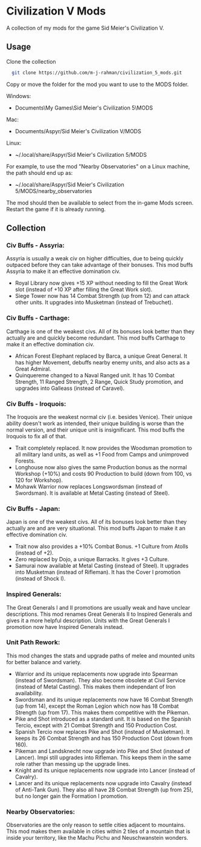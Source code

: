 
# Civilization V Mods

A collection of my mods for the game Sid Meier's Civilization V.

## Usage

Clone the collection

```bash
  git clone https://github.com/m-j-rahman/civilization_5_mods.git
```

Copy or move the folder for the mod you want to use to the MODS folder.

Windows: 

* Documents\My Games\Sid Meier's Civilization 5\MODS

Mac:

* Documents/Aspyr/Sid Meier's Civilization V/MODS

Linux:

* ~/.local/share/Aspyr/Sid Meier's Civilization 5/MODS

For example, to use the mod "Nearby Observatories" on a Linux machine, the path should end up as:  
* ~/.local/share/Aspyr/Sid Meier's Civilization 5/MODS/nearby_observatories

The mod should then be available to select from the in-game Mods screen.  
Restart the game if it is already running.  

## Collection

### Civ Buffs - Assyria:
Assyria is usually a weak civ on higher difficulties, due to being quickly outpaced before they can take advantage of their bonuses. This mod buffs Assyria to make it an effective domination civ.
* Royal Library now gives +15 XP without needing to fill the Great Work slot (instead of +10 XP after filling the Great Work slot).
* Siege Tower now has 14 Combat Strength (up from 12) and can attack other units. It upgrades into Musketman (instead of Trebuchet).

### Civ Buffs - Carthage:
Carthage is one of the weakest civs. All of its bonuses look better than they actually are and quickly become redundant. This mod buffs Carthage to make it an effective domination civ.
* African Forest Elephant replaced by Barca, a unique Great General. It has higher Movement, debuffs nearby enemy units, and also acts as a Great Admiral.
* Quinquereme changed to a Naval Ranged unit. It has 10 Combat Strength, 11 Ranged Strength, 2 Range, Quick Study promotion, and upgrades into Galleass (instead of Caravel).

### Civ Buffs - Iroquois:
The Iroquois are the weakest normal civ (i.e. besides Venice). Their unique ability doesn't work as intended, their unique building is worse than the normal version, and their unique unit is insignificant. This mod buffs the Iroquois to fix all of that.
* Trait completely replaced. It now provides the Woodsman promotion to all military land units, as well as +1 Food from Camps and unimproved Forests.
* Longhouse now also gives the same Production bonus as the normal Workshop (+10%) and costs 90 Production to build (down from 100, vs 120 for Workshop).
* Mohawk Warrior now replaces Longswordsman (instead of Swordsman). It is available at Metal Casting (instead of Steel).

### Civ Buffs - Japan:
Japan is one of the weakest civs. All of its bonuses look better than they actually are and are very situational. This mod buffs Japan to make it an effective domination civ.
* Trait now also provides a +10% Combat Bonus. +1 Culture from Atolls (instead of +2).
* Zero replaced by Dojo, a unique Barracks. It gives +3 Culture.
* Samurai now available at Metal Casting (instead of Steel). It upgrades into Musketman (instead of Rifleman). It has the Cover I promotion (instead of Shock I).

### Inspired Generals:
The Great Generals I and II promotions are usually weak and have unclear descriptions. This mod renames Great Generals II to Inspired Generals and gives it a more helpful description. Units with the Great Generals I promotion now have Inspired Generals instead.

### Unit Path Rework:
This mod changes the stats and upgrade paths of melee and mounted units for better balance and variety.
* Warrior and its unique replacements now upgrade into Spearman (instead of Swordsman). They also become obsolete at Civil Service (instead of Metal Casting). This makes them independant of Iron availability.
* Swordsman and its unique replacements now have 16 Combat Strength (up from 14), except the Roman Legion which now has 18 Combat Strength (up from 17). This makes them competitive with the Pikeman.
* Pike and Shot introduced as a standard unit. It is based on the Spanish Tercio, except with 21 Combat Strength and 150 Production Cost.
* Spanish Tercio now replaces Pike and Shot (instead of Musketman). It keeps its 26 Combat Strength and has 150 Production Cost (down from 160).
* Pikeman and Landsknecht now upgrade into Pike and Shot (instead of Lancer). Impi still upgrades into Rifleman. This keeps them in the same role rather than messing up the upgrade lines.
* Knight and its unique replacements now upgrade into Lancer (instead of Cavalry).
* Lancer and its unique replacements now upgrade into Cavalry (instead of Anti-Tank Gun). They also all have 28 Combat Strength (up from 25), but no longer gain the Formation I promotion.

### Nearby Observatories:
Observatories are the only reason to settle cities adjacent to mountains. This mod makes them available in cities within 2 tiles of a mountain that is inside your territory, like the Machu Pichu and Neuschwanstein wonders.


